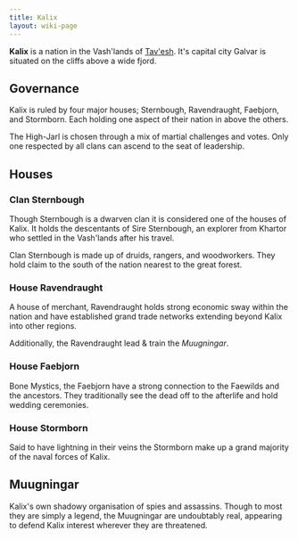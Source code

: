 ```yaml
---
title: Kalix
layout: wiki-page
---
```


**Kalix** is a nation in the Vash'lands of [Tav'esh](/wiki/continents/Tav'esh.md). It's capital city Galvar is situated on the cliffs above a wide fjord.

## Governance

Kalix is ruled by four major houses; Sternbough, Ravendraught, Faebjorn, and Stormborn. Each holding one aspect of their nation in above the others.

The High-Jarl is chosen through a mix of martial challenges and votes. Only one respected by all clans can ascend to the seat of leadership.

## Houses

### Clan Sternbough
Though Sternbough is a dwarven clan it is considered one of the houses of Kalix. It holds the descentants of Sire Sternbough, an explorer from Khartor who settled in the Vash'lands after his travel.

Clan Sternbough is made up of druids, rangers, and woodworkers. They hold claim to the south of the nation nearest to the great forest.

### House Ravendraught
A house of merchant, Ravendraught holds strong economic sway within the nation and have established grand trade networks extending beyond Kalix into other regions.

Additionally, the Ravendraught lead & train the *Muugningar*.

### House Faebjorn
Bone Mystics, the Faebjorn have a strong connection to the Faewilds and the ancestors. They traditionally see the dead off to the afterlife and hold wedding ceremonies.

### House Stormborn
Said to have lightning in their veins the Stormborn make up a grand majority of the naval forces of Kalix.

## Muugningar

Kalix's own shadowy organisation of spies and assassins. Though to most they are simply a legend, the Muugningar are undoubtably real, appearing to defend Kalix interest wherever they are threatened.